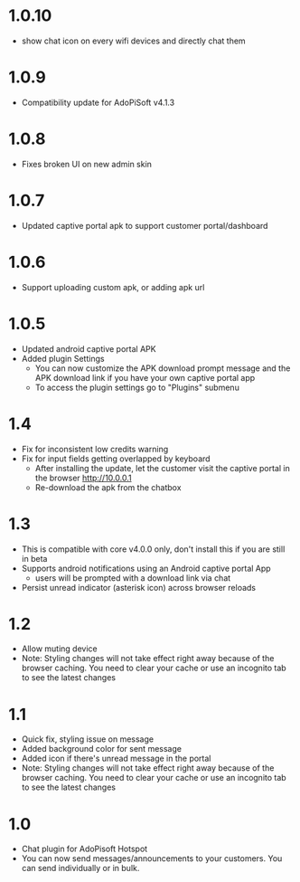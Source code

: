 1.0.10
===================
* show chat icon on every wifi devices and directly chat them

1.0.9
===================
* Compatibility update for AdoPiSoft v4.1.3

1.0.8
===================
* Fixes broken UI on new admin skin


1.0.7
===================
* Updated captive portal apk to support customer portal/dashboard


1.0.6
===================
* Support uploading custom apk, or adding apk url


1.0.5
===================
* Updated android captive portal APK
* Added plugin Settings
  - You can now customize the APK download prompt message and the APK download link if you have your own captive portal app
  - To access the plugin settings go to "Plugins" submenu

1.4
===================
* Fix for inconsistent low credits warning
* Fix for input fields getting overlapped by keyboard
  - After installing the update, let the customer visit the captive portal in the browser http://10.0.0.1
  - Re-download the apk from the chatbox


1.3
===================
* This is compatible with core v4.0.0 only, don't install this if you are still in beta
* Supports android notifications using an Android captive portal App
  - users will be prompted with a download link via chat
* Persist unread indicator (asterisk icon) across browser reloads


1.2
===================
* Allow muting device
* Note: Styling changes will not take effect right away because of the browser caching. You need to clear your cache or use an incognito tab to see the latest changes


1.1
===================
* Quick fix, styling issue on message
* Added background color for sent message
* Added icon if there's unread message in the portal
* Note: Styling changes will not take effect right away because of the browser caching. You need to clear your cache or use an incognito tab to see the latest changes


1.0
===================
* Chat plugin for AdoPisoft Hotspot
* You can now send messages/announcements to your customers. You can send individually or in bulk.


